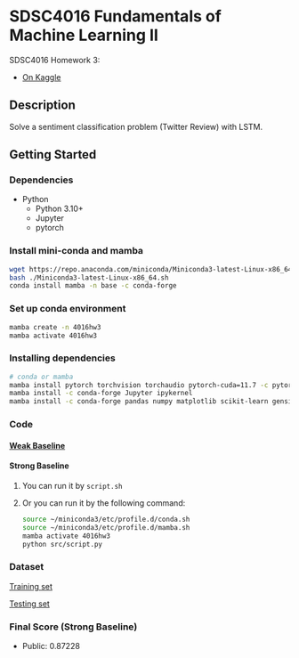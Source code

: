 # SDSC4016 Fundamentals of Machine Learning II

SDSC4016 Homework 3:

- [On Kaggle](https://www.kaggle.com/competitions/sdsc4016-fml-hw3/overview)

## Description

Solve a sentiment classification problem (Twitter Review) with LSTM.

## Getting Started

### Dependencies

- Python
  - Python 3.10+
  - Jupyter
  - pytorch

### Install mini-conda and mamba

```bash
wget https://repo.anaconda.com/miniconda/Miniconda3-latest-Linux-x86_64.sh
bash ./Miniconda3-latest-Linux-x86_64.sh
conda install mamba -n base -c conda-forge
```

### Set up conda environment

```bash
mamba create -n 4016hw3
mamba activate 4016hw3
```

### Installing dependencies

```bash
# conda or mamba
mamba install pytorch torchvision torchaudio pytorch-cuda=11.7 -c pytorch -c nvidia
mamba install -c conda-forge Jupyter ipykernel
mamba install -c conda-forge pandas numpy matplotlib scikit-learn gensim
```

### Code

#### [Weak Baseline](https://github.com/CityU-SDSC4016-2022/SDSC4016-hw3/blob/notebook/src/HW3_Baseline.ipynb)

#### Strong Baseline

1. You can run it by ```script.sh```

2. Or you can run it by the following command:

    ```bash
    source ~/miniconda3/etc/profile.d/conda.sh
    source ~/miniconda3/etc/profile.d/mamba.sh
    mamba activate 4016hw3
    python src/script.py
    ```

### Dataset

[Training set](data/Train_label.txt)

[Testing set](data/Test.txt)

<!-- ### Tested Result on Kaggle

[Results on Kaggle](md/kaggle.md) -->

### Final Score (Strong Baseline)

- Public: 0.87228
<!-- - Private: 0.89874 -->
